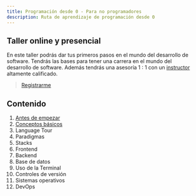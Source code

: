 ```yaml
---
title: Programación desde 0 - Para no programadores
description: Ruta de aprendizaje de programación desde 0
---
```


## Taller online y presencial
En este taller podrás dar tus primeros pasos en el mundo del desarrollo de software.
Tendrás las bases para tener una carrera en el mundo del desarrollo de software.
Además tendrás una asesoría 1 : 1 con un [instructor](https://jesusdmedinac.com/about/) altamente calificado.

> [Registrarme](https://tally.so/r/3lA8G5)

## Contenido

1. [Antes de empezar](/roadmap/para-no-programadores/1)
2. [Conceptos básicos](/roadmap/para-no-programadores/2)
3. Language Tour
4. Paradigmas
5. Stacks
6. Frontend
7. Backend
8. Base de datos
9. Uso de la Terminal
10. Controles de versión
11. Sistemas operativos
12. DevOps